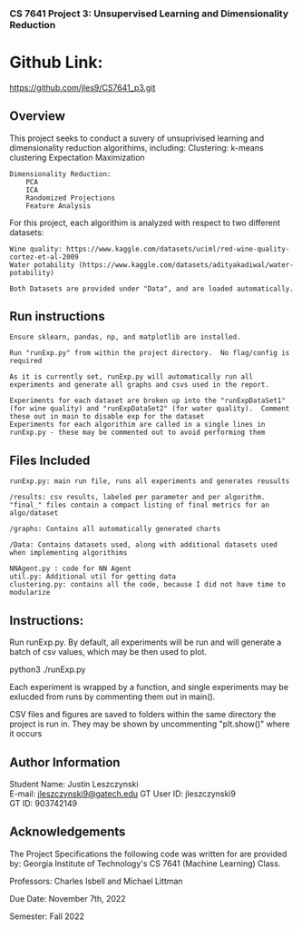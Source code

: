 ### CS 7641 Project 3: Unsupervised Learning and Dimensionality Reduction

# Github Link:
https://github.com/jles9/CS7641_p3.git

## Overview
This project seeks to conduct a suvery of unsuprivised learning and dimensionality reduction algorithims, including:
    Clustering:
        k-means clustering
        Expectation Maximization

    Dimensionality Reduction:
        PCA
        ICA
        Randomized Projections
        Feature Analysis


For this project, each algorithim is analyzed with respect to two different datasets:

    Wine quality: https://www.kaggle.com/datasets/uciml/red-wine-quality-cortez-et-al-2009
    Water potability (https://www.kaggle.com/datasets/adityakadiwal/water-potability)

    Both Datasets are provided under "Data", and are loaded automatically.

## Run instructions
    Ensure sklearn, pandas, np, and matplotlib are installed.  

    Run "runExp.py" from within the project directory.  No flag/config is required

    As it is currently set, runExp.py will automatically run all experiments and generate all graphs and csvs used in the report.

    Experiments for each dataset are broken up into the "runExpDataSet1" (for wine quality) and "runExpDataSet2" (for water quality).  Comment these out in main to disable exp for the dataset
    Experiments for each algorithim are called in a single lines in runExp.py - these may be commented out to avoid performing them



## Files Included
    runExp.py: main run file, runs all experiments and generates reusults

    /results: csv results, labeled per parameter and per algorithm.  "final_" files contain a compact listing of final metrics for an algo/dataset

    /graphs: Contains all automatically generated charts

    /Data: Contains datasets used, along with additional datasets used when implementing algorithims 

    NNAgent.py : code for NN Agent
    util.py: Additional util for getting data
    clustering.py: contains all the code, because I did not have time to modularize



## Instructions:
Run runExp.py.  By default, all experiments will be run and will generate a batch of csv values, which may be then used to plot.

python3 ./runExp.py

Each experiment is wrapped by a function, and single experiments may be exlucded from runs by commenting them out in main().

CSV files and figures are saved to folders within the same directory the project is run in.  They may be shown by uncommenting "plt.show()" where it occurs



## Author Information
Student Name: Justin Leszczynski 	  	   		   	 		  		  		    	  
E-mail: jleszczynski9@gatech.edu
GT User ID: jleszczynski9 	   		   	 		  		  		    	 		 	  
GT ID: 903742149 


## Acknowledgements
The Project Specifications the following code was written for are provided by:
Georgia Institute of Technology's CS 7641 (Machine Learning) Class.

Professors: Charles Isbell and Michael Littman

Due Date: November 7th, 2022

Semester: Fall 2022


